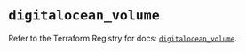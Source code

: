 # `digitalocean_volume`

Refer to the Terraform Registry for docs: [`digitalocean_volume`](https://registry.terraform.io/providers/digitalocean/digitalocean/2.48.1/docs/resources/volume).
